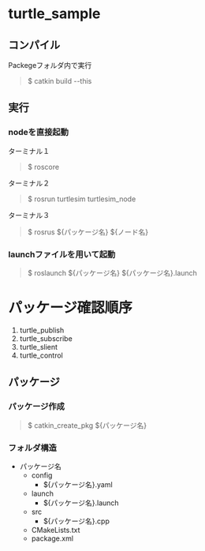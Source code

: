 # turtle_sample

## コンパイル
Packegeフォルダ内で実行
> $ catkin build --this

## 実行
### nodeを直接起動
ターミナル１
> $ roscore
> 
ターミナル２
>$ rosrun turtlesim turtlesim_node
>
ターミナル３
> $ rosrus ${パッケージ名} ${ノード名}

### launchファイルを用いて起動
> $ roslaunch ${パッケージ名} ${パッケージ名}.launch

# パッケージ確認順序
1. turtle_publish
3. turtle_subscribe
4. turtle_slient
5. turtle_control

## パッケージ
### パッケージ作成
> $ catkin_create_pkg ${パッケージ名}

### フォルダ構造
* パッケージ名
    * config
        * ${パッケージ名}.yaml
    * launch
        * ${パッケージ名}.launch
    * src
        * ${パッケージ名}.cpp
    * CMakeLists.txt
    * package.xml
